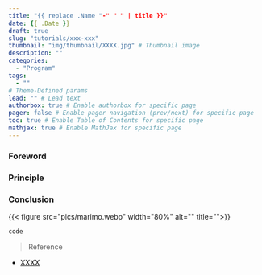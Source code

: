 ```yaml
---
title: "{{ replace .Name "-" " " | title }}"
date: {{ .Date }}
draft: true
slug: "tutorials/xxx-xxx"
thumbnail: "img/thumbnail/XXXX.jpg" # Thumbnail image
description: ""
categories:
  - "Program"
tags:
  - ""
# Theme-Defined params
lead: "" # Lead text
authorbox: true # Enable authorbox for specific page
pager: false # Enable pager navigation (prev/next) for specific page
toc: true # Enable Table of Contents for specific page
mathjax: true # Enable MathJax for specific page
---
```


<!--more-->


### Foreword


### Principle

### Conclusion


{{< figure src="pics/marimo.webp" width="80%" alt="" title="">}}  


```HTML {linenos=inline}
code
```

> Reference

- [XXXX](http://google.com/  "XXXX")